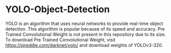 # YOLO-Object-Detection

YOLO is an algorithm that uses neural networks to provide real-time object detection. This algorithm is popular because of its speed and accuracy.
Pre Trained Convolutional Weight is not present in this repository due to its size.
To download Pre Trained Convolutional Weight, visit https://pjreddie.com/darknet/yolo/ and download weights of YOLOv3-320.
